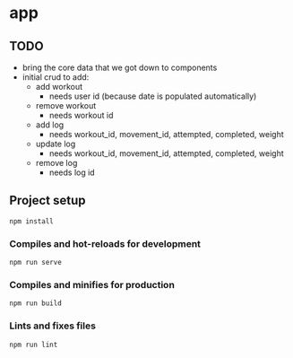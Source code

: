 # app

## TODO

* bring the core data that we got down to components
* initial crud to add:
  * add workout
    * needs user id (because date is populated automatically)
  * remove workout
    * needs workout id
  * add log
    * needs workout_id, movement_id, attempted, completed, weight
  * update log
    * needs workout_id, movement_id, attempted, completed, weight
  * remove log
    * needs log id


## Project setup
```
npm install
```

### Compiles and hot-reloads for development
```
npm run serve
```

### Compiles and minifies for production
```
npm run build
```

### Lints and fixes files
```
npm run lint
```
